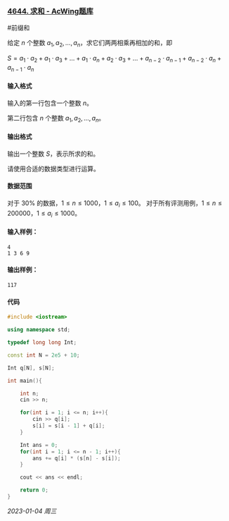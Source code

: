 ### [4644. 求和 - AcWing题库](https://www.acwing.com/problem/content/description/4647/)

#前缀和 

给定 $n$ 个整数 $a_1,a_2, \dots ,a_n$，求它们两两相乘再相加的和，即

$S=a_1⋅a_2+a_1⋅a_3+\dots+a_1⋅a_n+a_2⋅a_3+\dots +a_{n−2}⋅a_{n−1}+a_{n−2}⋅a_n+a_{n−1}⋅a_n$

#### 输入格式

输入的第一行包含一个整数 $n$。

第二行包含 $n$ 个整数 $a_1,a_2, \dots ,a_n$。

#### 输出格式

输出一个整数 $S$，表示所求的和。

请使用合适的数据类型进行运算。

#### 数据范围

对于 $30\%$ 的数据，$1 \leq n \leq 1000，1 \leq a_i \leq 100$。
对于所有评测用例，$1 \leq n \leq 200000，1 \leq a_i \leq 1000$。

#### 输入样例：

```
4
1 3 6 9
```

#### 输出样例：

```
117
```

#### 代码

```cpp
#include <iostream>

using namespace std;

typedef long long Int;

const int N = 2e5 + 10;

Int q[N], s[N];

int main(){

    int n;
    cin >> n;

    for(int i = 1; i <= n; i++){
        cin >> q[i];
        s[i] = s[i - 1] + q[i];
    }

    Int ans = 0;
    for(int i = 1; i <= n - 1; i++){
        ans += q[i] * (s[n] - s[i]);
    }

    cout << ans << endl;

    return 0;
}
```






*2023-01-04 周三*